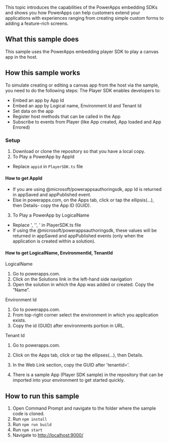 
This topic introduces the capabilities of the PowerApps embedding SDKs and shows you how PowerApps can help customers extend your applications with experiences ranging from creating simple custom forms to adding a feature-rich screens.

## What this sample does

This sample uses the PowerApps embedding player SDK to play a canvas app in the host.

## How this sample works

To simulate creating or editing a canvas app from the host via the sample, you need to do the following steps:
The Player SDK enables developers to:
- Embed an app by App Id
- Embed an app by Logical name, Environment Id and Tenant Id
- Set data on the app 
- Register host methods that can be called in the App  
- Subscribe to events from Player (like App created, App loaded and App Errored) 

### Setup

1. Download or clone the repository so that you have a local copy.
2. To Play a PowerApp by AppId
- Replace `appid` in `PlayerSDK.ts` file
#### How to get AppId
- If you are using @microsoft/powerappsauthoringsdk, app Id is returned in appSaved and appPublished event.
- Else in powerapps.com, on the Apps tab, click or tap the ellipsis(…), then Details- copy the App ID (GUID). 
3. To Play a PowerApp by LogicalName
- Replace <logicalname>', '<environmentid>', '<tenantid> in PlayerSDK.ts file
- If using the @microsoft/powerappsauthoringsdk, these values will be returned in appSaved and appPublished events (only when the application is created within a solution).
#### How to get LogicalName, EnvironmentId, TenantId 
LogicalName 
   1. Go to powerapps.com.
   2. Click on the Solutions link in the left-hand side navigation 
   3. Open the solution in which the App was added or created. Copy the “Name”.

Environment Id 
   1. Go to powerapps.com.
   2. From top-right corner select the environment in which you application exists.
   3. Copy the id (GUID) after environments portion in URL.

Tenant Id
   1. Go to powerapps.com.
   2. Click on the Apps tab, click or tap the ellipses(...), then Details.
   3. In the Web Link section, copy the GUID after 'tenantid='.
   
3. There is a sample App (Player SDK sample) in the repository that can be imported into your environment to get started quickly.

## How to run this sample
 
1. Open Command Prompt and navigate to the folder where the sample code is cloned.
2. Run `npm install`
3. Run `npm run build`
4. Run `npm start`
5. Navigate to [http://localhost:9000/](https://localhost:9000)
  
